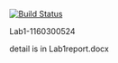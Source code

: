 [![Build Status](https://travis-ci.com/ComputerScienceHIT/Lab1-1160300524.svg?token=sJTw6gRapDwSqHo6nG4p&branch=master)](https://travis-ci.com/ComputerScienceHIT/Lab1-1160300524)

Lab1-1160300524

detail is in Lab1report.docx
